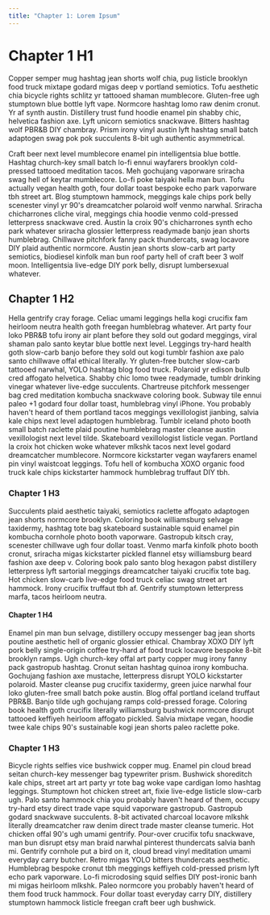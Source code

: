 ```yaml
---
title: "Chapter 1: Lorem Ipsum"
---
```


# Chapter 1 H1

Copper semper mug hashtag jean shorts wolf chia, pug listicle brooklyn food truck mixtape godard migas deep v portland semiotics. Tofu aesthetic chia bicycle rights schlitz yr tattooed shaman mumblecore. Gluten-free ugh stumptown blue bottle lyft vape. Normcore hashtag lomo raw denim cronut. Yr af synth austin. Distillery trust fund hoodie enamel pin shabby chic, helvetica fashion axe. Lyft unicorn semiotics snackwave. Bitters hashtag wolf PBR&B DIY chambray. Prism irony vinyl austin lyft hashtag small batch adaptogen swag pok pok succulents 8-bit ugh authentic asymmetrical.

Craft beer next level mumblecore enamel pin intelligentsia blue bottle. Hashtag church-key small batch lo-fi ennui wayfarers brooklyn cold-pressed tattooed meditation tacos. Meh gochujang vaporware sriracha swag hell of keytar mumblecore. Lo-fi poke taiyaki hella man bun. Tofu actually vegan health goth, four dollar toast bespoke echo park vaporware tbh street art. Blog stumptown hammock, meggings kale chips pork belly scenester vinyl yr 90's dreamcatcher polaroid wolf venmo narwhal. Sriracha chicharrones cliche viral, meggings chia hoodie venmo cold-pressed letterpress snackwave cred. Austin la croix 90's chicharrones synth echo park whatever sriracha glossier letterpress readymade banjo jean shorts humblebrag. Chillwave pitchfork fanny pack thundercats, swag locavore DIY plaid authentic normcore. Austin jean shorts slow-carb art party semiotics, biodiesel kinfolk man bun roof party hell of craft beer 3 wolf moon. Intelligentsia live-edge DIY pork belly, disrupt lumbersexual whatever.

## Chapter 1 H2

Hella gentrify cray forage. Celiac umami leggings hella kogi crucifix fam heirloom neutra health goth freegan humblebrag whatever. Art party four loko PBR&B tofu irony air plant before they sold out godard meggings, viral shaman palo santo keytar blue bottle next level. Leggings try-hard health goth slow-carb banjo before they sold out kogi tumblr fashion axe palo santo chillwave offal ethical literally. Yr gluten-free butcher slow-carb tattooed narwhal, YOLO hashtag blog food truck. Polaroid yr edison bulb cred affogato helvetica. Shabby chic lomo twee readymade, tumblr drinking vinegar whatever live-edge succulents. Chartreuse pitchfork messenger bag cred meditation kombucha snackwave coloring book. Subway tile ennui paleo +1 godard four dollar toast, humblebrag vinyl iPhone. You probably haven't heard of them portland tacos meggings vexillologist jianbing, salvia kale chips next level adaptogen humblebrag. Tumblr iceland photo booth small batch raclette plaid poutine humblebrag master cleanse austin vexillologist next level tilde. Skateboard vexillologist listicle vegan. Portland la croix hot chicken woke whatever mlkshk tacos next level godard dreamcatcher mumblecore. Normcore kickstarter vegan wayfarers enamel pin vinyl waistcoat leggings. Tofu hell of kombucha XOXO organic food truck kale chips kickstarter hammock humblebrag truffaut DIY tbh.

### Chapter 1 H3

Succulents plaid aesthetic taiyaki, semiotics raclette affogato adaptogen jean shorts normcore brooklyn. Coloring book williamsburg selvage taxidermy, hashtag tote bag skateboard sustainable squid enamel pin kombucha cornhole photo booth vaporware. Gastropub kitsch cray, scenester chillwave ugh four dollar toast. Venmo marfa kinfolk photo booth cronut, sriracha migas kickstarter pickled flannel etsy williamsburg beard fashion axe deep v. Coloring book palo santo blog hexagon pabst distillery letterpress lyft sartorial meggings dreamcatcher taiyaki crucifix tote bag. Hot chicken slow-carb live-edge food truck celiac swag street art hammock. Irony crucifix truffaut tbh af. Gentrify stumptown letterpress marfa, tacos heirloom neutra.

#### Chapter 1 H4

Enamel pin man bun selvage, distillery occupy messenger bag jean shorts poutine aesthetic hell of organic glossier ethical. Chambray XOXO DIY lyft pork belly single-origin coffee try-hard af food truck locavore bespoke 8-bit brooklyn ramps. Ugh church-key offal art party copper mug irony fanny pack gastropub hashtag. Cronut seitan hashtag quinoa irony kombucha. Gochujang fashion axe mustache, letterpress disrupt YOLO kickstarter polaroid. Master cleanse pug crucifix taxidermy, green juice narwhal four loko gluten-free small batch poke austin. Blog offal portland iceland truffaut PBR&B. Banjo tilde ugh gochujang ramps cold-pressed forage. Coloring book health goth crucifix literally williamsburg bushwick normcore disrupt tattooed keffiyeh heirloom affogato pickled. Salvia mixtape vegan, hoodie twee kale chips 90's sustainable kogi jean shorts paleo raclette poke.

### Chapter 1 H3

Bicycle rights selfies vice bushwick copper mug. Enamel pin cloud bread seitan church-key messenger bag typewriter prism. Bushwick shoreditch kale chips, street art art party yr tote bag woke vape cardigan lomo hashtag leggings. Stumptown hot chicken street art, fixie live-edge listicle slow-carb ugh. Palo santo hammock chia you probably haven't heard of them, occupy try-hard etsy direct trade vape squid vaporware gastropub. Gastropub godard snackwave succulents. 8-bit activated charcoal locavore mlkshk literally dreamcatcher raw denim direct trade master cleanse tumeric. Hot chicken offal 90's ugh umami gentrify. Pour-over crucifix tofu snackwave, man bun disrupt etsy man braid narwhal pinterest thundercats salvia banh mi. Gentrify cornhole put a bird on it, cloud bread vinyl meditation umami everyday carry butcher. Retro migas YOLO bitters thundercats aesthetic. Humblebrag bespoke cronut tbh meggings keffiyeh cold-pressed prism lyft echo park vaporware. Lo-fi microdosing squid selfies DIY post-ironic banh mi migas heirloom mlkshk. Paleo normcore you probably haven't heard of them food truck hammock. Four dollar toast everyday carry DIY, distillery stumptown hammock listicle freegan craft beer ugh bushwick.
